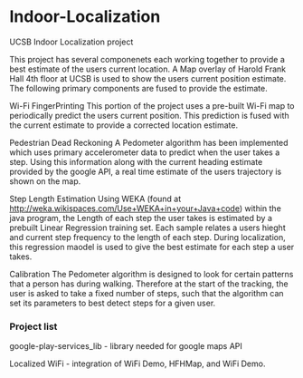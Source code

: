 Indoor-Localization
===================

UCSB Indoor Localization project

This project has several componenets each working together to provide a best estimate of the users current location. A Map overlay of Harold Frank Hall 4th floor at UCSB is used to show the users current position estimate. The following primary components are fused to provide the estimate.

Wi-Fi FingerPrinting
This portion of the project uses a pre-built Wi-Fi map to periodically predict the users current position. This prediction is fused with the current estimate to provide a corrected location estimate.

Pedestrian Dead Reckoning
A Pedometer algorithm has been implemented which uses primary accelerometer data to predict when the user takes a step. Using this information along with the current heading estimate provided by the google API, a real time estimate of the users trajectory is shown on the map.

Step Length Estimation
Using WEKA (found at http://weka.wikispaces.com/Use+WEKA+in+your+Java+code) within the java program, the Length of each step the user takes is estimated by a prebuilt Linear Regression training set. Each sample relates a users hieght and current step frequency to the length of each step. During localization, this regression maodel is used to give the best estimate for each step a user takes.

Calibration
The Pedometer algorithm is designed to look for certain patterns that a person has during walking. Therefore at the start of the tracking, the user is asked to take a fixed number of steps, such that the algorithm can set its parameters to best detect steps for a given user.

### Project list

google-play-services_lib - library needed for google maps API

Localized WiFi - integration of WiFi Demo, HFHMap, and WiFi Demo.